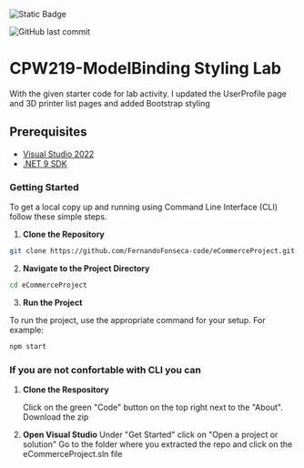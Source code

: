 ![Static Badge](https://img.shields.io/badge/Lab_Activity-165,42,42)

![GitHub last commit](https://img.shields.io/github/last-commit/FernandoFonseca-code/ModelBindingStyling-Lab)

# CPW219-ModelBinding Styling Lab
With the given starter code for lab activity. I updated the UserProfile page and 3D printer list pages and added Bootstrap styling

## Prerequisites
- [Visual Studio 2022](https://visualstudio.microsoft.com/vs/)
- [.NET 9 SDK](https://dotnet.microsoft.com/en-us/download/dotnet/9.0)

### Getting Started
To get a local copy up and running using Command Line Interface (CLI) follow these simple steps.

1. **Clone the Repository**

```sh
git clone https://github.com/FernandoFonseca-code/eCommerceProject.git
```

2. **Navigate to the Project Directory**

```sh
cd eCommerceProject
```

3. **Run the Project**

To run the project, use the appropriate command for your setup. For example:

```sh
npm start
```

### If you are not confortable with CLI you can 

1. **Clone the Respository**
   
   Click on the green "Code" button on the top right next to the "About".
   Download the zip
   
3. **Open Visual Studio**
      Under "Get Started" click on "Open a project or solution"
      Go to the folder where you extracted the repo and click on the eCommerceProject.sln file

